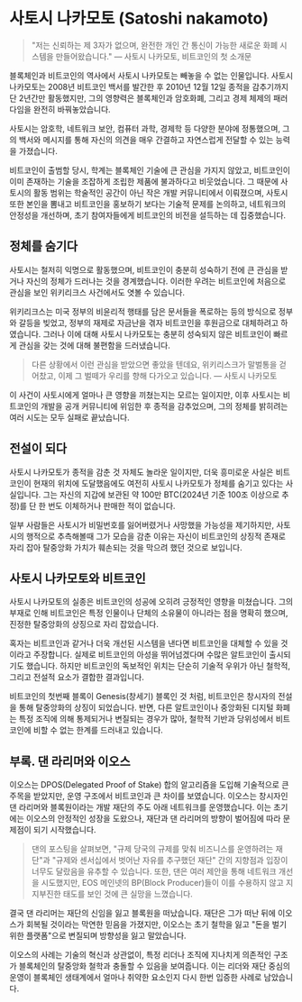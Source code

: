 # 사토시 나카모토 (Satoshi nakamoto)
> "저는 신뢰하는 제 3자가 없으며, 완전한 개인 간 통신이 가능한 새로운 화폐 시스템을 만들어왔습니다."
> — 사토시 나카모토, 비트코인의 첫 소개문

블록체인과 비트코인의 역사에서 사토시 나카모토는 빼놓을 수 없는 인물입니다. 사토시 나카모토는 2008년 비트코인 백서를 발간한 후 2010년 12월 12일 종적을 감추기까지 단 2년간만 활동했지만, 그의 영향력은 블록체인과 암호화폐, 그리고 경제 체제의 패러다임을 완전히 바꿔놓았습니다.

사토시는 암호학, 네트워크 보안, 컴퓨터 과학, 경제학 등 다양한 분야에 정통했으며, 그의 백서와 메시지를 통해 자신의 의견을 매우 간결하고 자연스럽게 전달할 수 있는 능력을 가졌습니다.

비트코인이 출범할 당시, 학계는 블록체인 기술에 큰 관심을 가지지 않았고, 비트코인이 이미 존재하는 기술을 조잡하게 조립한 제품에 불과하다고 비웃었습니다. 그 때문에 사토시의 활동 범위는 학술적인 공간이 아닌 작은 개발 커뮤니티에서 이뤄졌으며, 사토시 또한 본인을 뽐내고 비트코인을 홍보하기 보다는 기술적 문제를 논의하고, 네트워크의 안정성을 개선하며, 초기 참여자들에게 비트코인의 비전을 설득하는 데 집중했습니다.

## 정체를 숨기다
사토시는 철저히 익명으로 활동했으며, 비트코인이 충분히 성숙하기 전에 큰 관심을 받거나 자신의 정체가 드러나는 것을 경계했습니다. 이러한 우려는 비트코인에 처음으로 관심을 보인 위키리크스 사건에서도 엿볼 수 있습니다.

위키리크스는 미국 정부의 비윤리적 행태를 담은 문서들을 폭로하는 등의 방식으로 정부와 갈등을 빚었고, 정부의 재제로 자금난을 겪자 비트코인을 후원금으로 대체하려고 하였습니다. 그러나 이에 대해 사토시 나카모토는 충분히 성숙되지 않은 비트코인이 빠르게 관심을 갖는 것에 대해 불편함을 드러냈습니다.

> 다른 상황에서 이런 관심을 받았으면 좋았을 텐데요, 위키리스크가 말벌통을 걷어찼고, 이제 그 벌떼가 우리를 향해 다가오고 있습니다.
> — 사토시 나카모토

이 사건이 사토시에게 얼마나 큰 영향을 끼쳤는지는 모르는 일이지만, 이후 사토시는 비트코인의 개발을 공개 커뮤니티에 위임한 후 종적을 감추었으며, 그의 정체를 밝히려는 여러 시도는 모두 실패로 끝났습니다.

## 전설이 되다
사토시 나카모토가 종적을 감춘 것 자체도 놀라운 일이지만, 더욱 흥미로운 사실은 비트코인이 현재의 위치에 도달했음에도 여전히 사토시 나카모토가 정체를 숨기고 있다는 사실입니다. 그는 자신의 지갑에 보관된 약 100만 BTC(2024년 기준 100조 이상으로 추정)를 단 한 번도 이체하거나 판매한 적이 없습니다.

일부 사람들은 사토시가 비밀번호를 잃어버렸거나 사망했을 가능성을 제기하지만, 사토시의 행적으로 추측해볼때 그가 모습을 감춘 이유는 자신이 비트코인의 상징적 존재로 자리 잡아 탈중앙화 가치가 훼손되는 것을 막으려 했던 것으로 보입니다.

## 사토시 나카모토와 비트코인
사토시 나카모토의 실종은 비트코인의 성공에 오히려 긍정적인 영향을 미쳤습니다. 그의 부재로 인해 비트코인은 특정 인물이나 단체의 소유물이 아니라는 점을 명확히 했으며, 진정한 탈중앙화의 상징으로 자리 잡았습니다. 

혹자는 비트코인과 같거나 더욱 개선된 시스템을 낸다면 비트코인을 대체할 수 있을 것이라고 주장합니다. 실제로 비트코인의 아성을 뛰어넘겠다며 수많은 알트코인이 출시되기도 했습니다. 하지만 비트코인의 독보적인 위치는 단순히 기술적 우위가 아닌 철학적, 그리고 전설적 요소가 결합한 결과입니다.

비트코인의 첫번째 블록이 Genesis(창세기) 블록인 것 처럼, 비트코인은 창시자의 전설을 통해 탈중앙화의 상징이 되었습니다. 반면, 다른 알트코인이나 중앙화된 디지털 화폐는 특정 조직에 의해 통제되거나 변질되는 경우가 많아, 철학적 기반과 당위성에서 비트코인에 비할 수 없는 한계를 드러내고 있습니다.

## 부록. 댄 라리머와 이오스
이오스는 DPOS(Delegated Proof of Stake) 합의 알고리즘을 도입해 기술적으로 큰 주목을 받았지만, 운영 구조에서 비트코인과 큰 차이를 보였습니다. 이오스는 창시자인 댄 라리머와 블록원이라는 개발 재단의 주도 아래 네트워크를 운영했습니다. 이는 초기에는 이오스의 안정적인 성장을 도왔으나, 재단과 댄 라리머의 방향이 벌어짐에 따라 문제점이 되기 시작했습니다.

> 댄의 포스팅을 살펴보면, "규제 당국의 규제를 맞춰 비즈니스를 운영하려는 재단"과 "규제와 센서십에서 벗어난 자유를 추구했던 재단" 간의 지향점과 입장이 너무도 달랐음을 유추할 수 있습니다. 또한, 댄은 여러 제안을 통해 네트워크 개선을 시도했지만, EOS 메인넷의 BP(Block Producer)들이 이를 수용하지 않고 지지부진한 태도를 보인 것에 큰 실망을 느꼈습니다.

결국 댄 라리머는 재단의 신임을 잃고 블록원을 떠났습니다. 재단은 그가 떠난 뒤에 이오스가 회복될 것이라는 막연한 믿음을 가졌지만, 이오스는 초기 철학을 잃고 "돈을 벌기 위한 플랫폼"으로 변질되며 방향성을 잃고 말았습니다.

이오스의 사례는 기술의 혁신과 상관없이, 특정 리더나 조직에 지나치게 의존적인 구조가 블록체인의 탈중앙화 철학과 충돌할 수 있음을 보여줍니다. 이는 리더와 재단 중심의 운영이 블록체인 생태계에서 얼마나 취약한 요소인지 다시 한번 입증한 사례로 남았습니다.